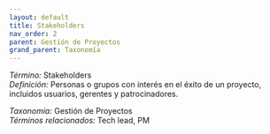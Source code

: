 ```yaml
---
layout: default
title: Stakeholders
nav_order: 2
parent: Gestión de Proyectos
grand_parent: Taxonomía
---
```


*Término:* Stakeholders  
*Definición:* Personas o grupos con interés en el éxito de un proyecto, incluidos usuarios, gerentes y patrocinadores.

*Taxonomía:* Gestión de Proyectos  
*Términos relacionados:* Tech lead, PM
